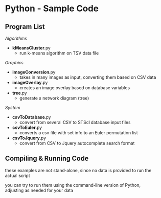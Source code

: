 Python - Sample Code
====================

Program List
------------

*Algorithms*

-  **kMeansCluster**.py
    - run k-means algorithm on TSV data file

*Graphics*

-  **imageConversion**.py
    - takes in many images as input, converting them based on CSV data
-  **imageOverlay**.py
    - creates an image overlay based on database variables
-  **tree**.py
    - generate a network diagram (tree)

*System*

-  **csvToDatabase**.py
    - convert from several CSV to STScI database input files
-  **csvToEuler**.py
    - converts a csv file with set info to an Euler permutation list
-  **csvToJquery**.py
    - convert from CSV to Jquery autocomplete search format

Compiling & Running Code
------------------------

these examples are not stand-alone, since no data is provided to run the actual script

you can try to run them using the command-line version of Python, adjusting as needed for your data
